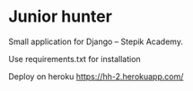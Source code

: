 # Junior hunter

Small application for Django – Stepik Academy.

Use requirements.txt for installation

Deploy on heroku https://hh-2.herokuapp.com/
